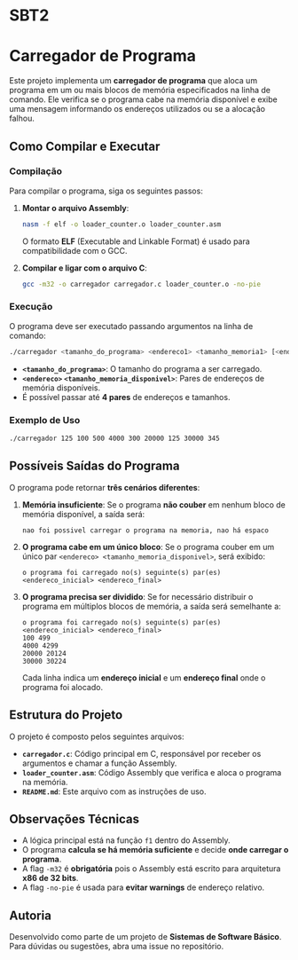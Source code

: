 # SBT2
# Carregador de Programa

Este projeto implementa um **carregador de programa** que aloca um programa em um ou mais blocos de memória especificados na linha de comando. Ele verifica se o programa cabe na memória disponível e exibe uma mensagem informando os endereços utilizados ou se a alocação falhou.

## Como Compilar e Executar

### **Compilação**
Para compilar o programa, siga os seguintes passos:

1. **Montar o arquivo Assembly**:
   ```bash
   nasm -f elf -o loader_counter.o loader_counter.asm
   ```
   O formato **ELF** (Executable and Linkable Format) é usado para compatibilidade com o GCC.

2. **Compilar e ligar com o arquivo C**:
   ```bash
   gcc -m32 -o carregador carregador.c loader_counter.o -no-pie
   ```

### **Execução**
O programa deve ser executado passando argumentos na linha de comando:
```bash
./carregador <tamanho_do_programa> <endereco1> <tamanho_memoria1> [<endereco2> <tamanho_memoria2> ...]
```

- **`<tamanho_do_programa>`**: O tamanho do programa a ser carregado.
- **`<endereco>` `<tamanho_memoria_disponivel>`**: Pares de endereços de memória disponíveis.
- É possível passar até **4 pares** de endereços e tamanhos.

### **Exemplo de Uso**
```bash
./carregador 125 100 500 4000 300 20000 125 30000 345
```

## Possíveis Saídas do Programa
O programa pode retornar **três cenários diferentes**:

1. **Memória insuficiente**: Se o programa **não couber** em nenhum bloco de memória disponível, a saída será:
   ```
   nao foi possivel carregar o programa na memoria, nao há espaco
   ```

2. **O programa cabe em um único bloco**: Se o programa couber em um único par `<endereco> <tamanho_memoria_disponivel>`, será exibido:
   ```
   o programa foi carregado no(s) seguinte(s) par(es) <endereco_inicial> <endereco_final>
   ```

3. **O programa precisa ser dividido**: Se for necessário distribuir o programa em múltiplos blocos de memória, a saída será semelhante a:
   ```
   o programa foi carregado no(s) seguinte(s) par(es) <endereco_inicial> <endereco_final>
   100 499
   4000 4299
   20000 20124
   30000 30224
   ```
   Cada linha indica um **endereço inicial** e um **endereço final** onde o programa foi alocado.

## Estrutura do Projeto
O projeto é composto pelos seguintes arquivos:

- **`carregador.c`**: Código principal em C, responsável por receber os argumentos e chamar a função Assembly.
- **`loader_counter.asm`**: Código Assembly que verifica e aloca o programa na memória.
- **`README.md`**: Este arquivo com as instruções de uso.

## Observações Técnicas
- A lógica principal está na função `f1` dentro do Assembly.
- O programa **calcula se há memória suficiente** e decide **onde carregar o programa**.
- A flag `-m32` é **obrigatória** pois o Assembly está escrito para arquitetura **x86 de 32 bits**.
- A flag `-no-pie` é usada para **evitar warnings** de endereço relativo.

## Autoria
Desenvolvido como parte de um projeto de **Sistemas de Software Básico**. Para dúvidas ou sugestões, abra uma issue no repositório.



